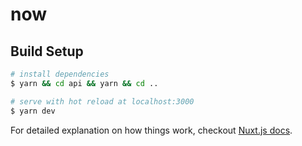 # now

## Build Setup

``` bash
# install dependencies
$ yarn && cd api && yarn && cd ..

# serve with hot reload at localhost:3000
$ yarn dev
```

For detailed explanation on how things work, checkout [Nuxt.js docs](https://nuxtjs.org).
